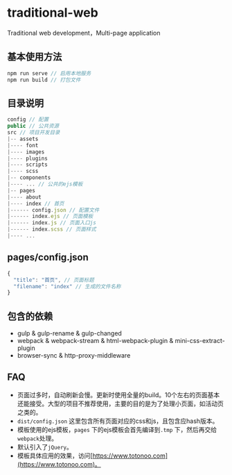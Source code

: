# traditional-web

Traditional web development，Multi-page application

## 基本使用方法

``` javascript
npm run serve // 启用本地服务
npm run build // 打包文件
```

## 目录说明

``` javascript
config // 配置
public // 公共资源
src // 项目开发目录
|-- assets
|---- font
|---- images
|---- plugins
|---- scripts
|---- scss
|-- components
|---- ... // 公共的ejs模板
|-- pages
|---- about
|---- index // 首页
|------ config.json // 配置文件
|------ index.ejs // 页面模板
|------ index.js // 页面入口js
|------ index.scss // 页面样式
|---- ...
```

## pages/config.json

``` javascript
{
  "title": "首页", // 页面标题
  "filename": "index" // 生成的文件名称
}
```

## 包含的依赖

- gulp & gulp-rename & gulp-changed
- webpack & webpack-stream & html-webpack-plugin & mini-css-extract-plugin
- browser-sync & http-proxy-middleware

## FAQ

- 页面过多时，自动刷新会慢。更新时使用全量的build。10个左右的页面基本还能接受。大型的项目不推荐使用，主要的目的是为了处理小页面，如活动页之类的。
- `dist/config.json` 这里包含所有页面对应的css和js，且包含应hash版本。
- 模板使用的ejs模板，`pages` 下的ejs模板会首先编译到`.tmp` 下，然后再交给`webpack`处理。
- 默认引入了`jQuery`。
- 模板具体应用的效果，访问[https://www.totonoo.com](https://www.totonoo.com)。
